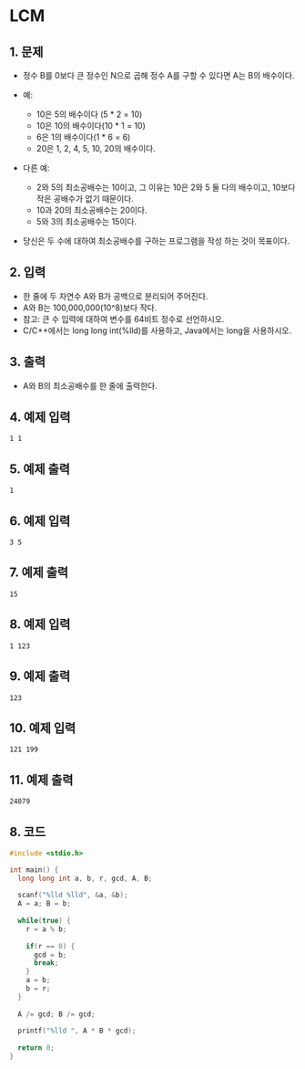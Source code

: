 # LCM

## 1. 문제

- 정수 B를 0보다 큰 정수인 N으로 곱해 정수 A를 구할 수 있다면 A는 B의 배수이다.
- 예:
  - 10은 5의 배수이다 (5 * 2 = 10)
  - 10은 10의 배수이다(10 * 1 = 10)
  - 6은 1의 배수이다(1 * 6 = 6)
  - 20은 1, 2, 4, 5, 10, 20의 배수이다.

- 다른 예:
  - 2와 5의 최소공배수는 10이고, 그 이유는 10은 2와 5 둘 다의 배수이고, 10보다 작은 공배수가 없기 때문이다.
  - 10과 20의 최소공배수는 20이다.
  - 5와 3의 최소공배수는 15이다.
- 당신은 두 수에 대하여 최소공배수를 구하는 프로그램을 작성 하는 것이 목표이다.  

## 2. 입력
- 한 줄에 두 자연수 A와 B가 공백으로 분리되어 주어진다.
- A와 B는 100,000,000(10^8)보다 작다.
- 참고: 큰 수 입력에 대하여 변수를 64비트 정수로 선언하시오.
- C/C++에서는 long long int(%lld)를 사용하고, Java에서는 long을 사용하시오.

## 3. 출력

- A와 B의 최소공배수를 한 줄에 출력한다.


## 4. 예제 입력
```
1 1
```

## 5. 예제 출력
```
1
```

## 6. 예제 입력

```
3 5
```

## 7. 예제 출력

```
15
```

## 8. 예제 입력

```
1 123
```

## 9. 예제 출력

```
123
```

## 10. 예제 입력

```
121 199
```

## 11. 예제 출력

```
24079
```

## 8. 코드

```c++
#include <stdio.h>

int main() {
  long long int a, b, r, gcd, A, B;
  
  scanf("%lld %lld", &a, &b);
  A = a; B = b;
  
  while(true) {
    r = a % b;
    
    if(r == 0) {
      gcd = b;
      break;
    }
    a = b;
    b = r;
  }
  
  A /= gcd; B /= gcd;
  
  printf("%lld ", A * B * gcd);
  
  return 0;
}
```
